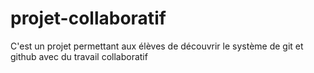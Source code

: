 # projet-collaboratif
C'est un projet permettant aux élèves de découvrir le système de git et github avec du travail collaboratif
